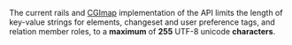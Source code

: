 The current rails and [CGImap](info.md) implementation of the API limits the length of key-value strings for elements, changeset and user preference tags, and relation member roles, to a **maximum** of **255** UTF-8 unicode **characters**.